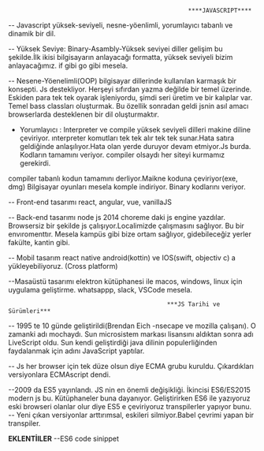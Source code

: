                                                        ****JAVASCRIPT****
-- Javascript yüksek-seviyeli, nesne-yöenlimli, yorumlayıcı tabanlı ve dinamik bir dil.

-- Yüksek Seviye: Binary-Asambly-Yüksek seviyei diller gelişim bu şekilde.İlk ikisi bilgisayarın anlayacağı formatta, yüksek seviyeli bizim anlayacağımız. if gibi go gibi mesela.

-- Nesene-Yöenelimli(OOP) bilgisayar dillerinde kullanılan karmaşık bir konsepti. Js destekliyor. Herşeyi sıfırdan yazma değilde bir temel üzerinde. Eskiden para tek tek oyarak işleniyordu, şimdi seri üretim ve bir kalıplar var. Temel bass classları oluşturmak. Bu özellik sonradan geldi jsnin asıl amacı browserlarda desteklenen bir dil oluşturmaktır.

- Yorumlayıcı : Interpreter ve compile yüksek seviyeli dilleri makine diline çeviriyor.
ınterpreter komutları tek tek alır tek tek sunar.Hata satıra geldiğinde anlaşılıyor.Hata olan yerde duruyor devam etmiyor.Js burda. Kodların tamamını veriyor. compiler olsaydı her siteyi kurmamız gerekirdi.

compiler tabanlı kodun tamamını derliyor.Maikne koduna çeviriyor(exe, dmg) Bilgisayar oyunları mesela komple indiriyor. Binary kodlarını veriyor.

-- Front-end tasarımı react, angular, vue, vanillaJS

-- Back-end tasarımı node js 2014 choreme daki js engine yazdılar. Browsersiz bir şekilde js çalışıyor.Localimizde çalışmasını sağlıyor. Bu bir envıromenttır. Mesela kampüs gibi bize ortam sağlıyor, gidebileceğiz yerler fakülte, kantin gibi.

-- Mobil tasarım react native android(kottin) ve IOS(swift, objectiv c) a yükleyebiliyoruz. (Cross platform)

--Masaüstü tasarımı elektron kütüphanesi ile macos, windows, linux için uygulama geliştirme. whatsappp, slack, VSCode mesela.

                                                 ***JS Tarihi ve Sürümleri***

-- 1995 te 10 günde geliştirildi(Brendan Eich -nsecape ve mozilla çalışanı). O zamanki adı mochaydı. Sun microsistem markası lisansını aldıktan sonra adı LiveScript oldu. Sun kendi geliştirdiği java dilinin populerliğinden faydalanmak için adını JavaScript yaptılar.

-- Js her browser için tek düze olsun diye ECMA grubu kuruldu. Çıkardıkları versiyonlara ECMAscript dendi.

--2009 da ES5 yayınlandı. JS nin en önemli değişikliği. İkincisi ES6/ES2015 modern js bu. Kütüphaneler buna dayanıyor. Geliştirirken ES6 ile yazıyoruz eski browseri olanlar olur diye ES5 e çeviriyoruz transpilerler yapıyor bunu. 
-- Yeni çıkan versiyonlar arttırımsal, eskileri silmiyor.Babel çevrimi yapan bir transpiler.


****EKLENTİlLER****
--ES6 code sinippet